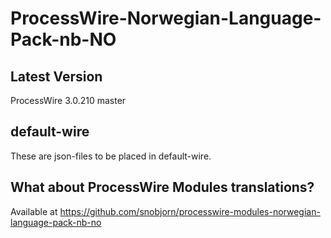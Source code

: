 # ProcessWire-Norwegian-Language-Pack-nb-NO

## Latest Version

ProcessWire 3.0.210 master

## default-wire

These are json-files to be placed in default-wire.

## What about ProcessWire Modules translations?

Available at https://github.com/snobjorn/processwire-modules-norwegian-language-pack-nb-no
